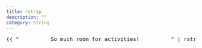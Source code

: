 ```yaml
---
title: rstrip
description: ""
category: String
---
```


<pre>{{ "          So much room for activities!          " | rstrip }}</pre>
<!-- Output: "" -->
